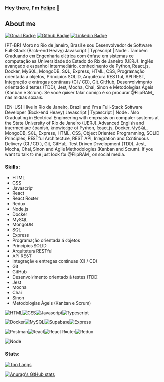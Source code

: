 ### Hey there, I'm [Felipe](https://flipram.github.io/) 👋

## About me
[![Gmail Badge](https://img.shields.io/badge/Gmail-D14836?style=for-the-badge&logo=gmail&logoColor=white&link=mailto:feliperangel277@gmail.com)](mailto:feliperangel277@gmail.com)
[![Github Badge](https://img.shields.io/badge/GitHub-100000?style=for-the-badge&logo=github&logoColor=white&link=https://github.com/FlipRAM)](https://github.com/FlipRAM)
[![Linkedin Badge](https://img.shields.io/badge/LinkedIn-0077B5?style=for-the-badge&logo=linkedin&logoColor=white&link=https://www.linkedin.com/in/dev-felipe-rangel/)](https://www.linkedin.com/in/dev-felipe-rangel/)


[PT-BR] Moro no Rio de janeiro, Brasil e sou Desenvolvedor de Software Full-Stack (Back-end Heavy) Javascript | Typescript | Node . Também Graduando em Engenharia elétrica com ênfase em sistemas de computação na Universidade do Estado do Rio de Janeiro (UERJ). Inglês avançado e espanhol intermediário, conhecimento de Python, React.js, Docker, MySQL, MongoDB, SQL, Express, HTML, CSS, Programação orientada á objetos, Princípios SOLID, Arquitetura RESTful, API REST, Integração e entregas contínuas (CI / CD), Git, GitHub, Desenvolvimento orientado á testes (TDD), Jest, Mocha, Chai, Sinon e Metodologias Ágeis (Kanban e Scrum). Se você quiser falar comigo é so procurar @FlipRAM_ nas mídias sociais.

[EN-US] I live in Rio de Janeiro, Brazil and I'm a Full-Stack Software Developer (Back-end Heavy) Javascript | Typescript | Node . Also Graduating in Electrical Engineering with emphasis on computer systems at the State University of Rio de Janeiro (UERJ). Advanced English and Intermediate Spanish, knowledge of Python, React.js, Docker, MySQL, MongoDB, SQL, Express, HTML, CSS, Object Oriented Programming, SOLID Principles, RESTful Architecture, REST API, Integration and Continuous Delivery (CI / CD ), Git, GitHub, Test Driven Development (TDD), Jest, Mocha, Chai, Sinon and Agile Methodologies (Kanban and Scrum). If you want to talk to me just look for @FlipRAM_ on social media.

### Skills:

- HTML
- CSS
- Javascript
- React
- React Router
- Redux
- Node.js
- Docker
- MySQL
- MongoDB
- SQL
- Express
- Programação orientada á objetos
- Princípios SOLID
- Arquitetura RESTful
- API REST
- Integração e entregas contínuas (CI / CD)
- Git
- GitHub
- Desenvolvimento orientado á testes (TDD)
- Jest
- Mocha
- Chai
- Sinon
- Metodologias Ágeis (Kanban e Scrum)

<img alt="HTML" src="https://img.shields.io/badge/HTML5-E34F26?style=for-the-badge&logo=html5&logoColor=white" /><img alt="CSS" src="https://img.shields.io/badge/CSS3-1572B6?style=for-the-badge&logo=css3&logoColor=white" /><img alt="Javascript" src="https://img.shields.io/badge/JavaScript-323330?style=for-the-badge&logo=javascript&logoColor=F7DF1E" /><img alt="Typescript" src="https://img.shields.io/badge/TypeScript-007ACC?style=for-the-badge&logo=typescript&logoColor=white" />

<img alt="Docker" src="https://img.shields.io/badge/Docker-2CA5E0?style=for-the-badge&logo=docker&logoColor=white" /><img alt="MySQL" src="https://img.shields.io/badge/MySQL-005C84?style=for-the-badge&logo=mysql&logoColor=white" /><img alt="Supabase" src="https://img.shields.io/badge/Supabase-181818?style=for-the-badge&logo=supabase&logoColor=white" /><img alt="Express" src="https://img.shields.io/badge/Express.js-000000?style=for-the-badge&logo=express&logoColor=white" />

<img alt="Postman" src="https://img.shields.io/badge/Postman-FF6C37?style=for-the-badge&logo=Postman&logoColor=white" /><img alt="React" src="https://img.shields.io/badge/React-20232A?style=for-the-badge&logo=react&logoColor=61DAFB" /><img alt="React Router" src="https://img.shields.io/badge/React_Router-CA4245?style=for-the-badge&logo=react-router&logoColor=white" /><img alt="Redux" src="https://img.shields.io/badge/Redux-593D88?style=for-the-badge&logo=redux&logoColor=white" />

<img alt="Node" src="https://img.shields.io/badge/Node.js-339933?style=for-the-badge&logo=nodedotjs&logoColor=white" />


### Stats:


[![Top Langs](https://github-readme-stats.vercel.app/api/top-langs/?username=FlipRAM&layout=compact)](https://github.com/FlipRAM/github-readme-stats)


[![Anurag's GitHub stats](https://github-readme-stats.vercel.app/api?username=FlipRAM)](https://github.com/FlipRAM/github-readme-stats)

<!--
**FlipRAM/FlipRAM** is a ✨ _special_ ✨ repository because its `README.md` (this file) appears on your GitHub profile.

Here are some ideas to get you started:

- 🔭 I’m currently working on ...
- 🌱 I’m currently learning ...
- 👯 I’m looking to collaborate on ...
- 🤔 I’m looking for help with ...
- 💬 Ask me about ...
- 📫 How to reach me: ...
- 😄 Pronouns: ...
- ⚡ Fun fact: ...
-->

